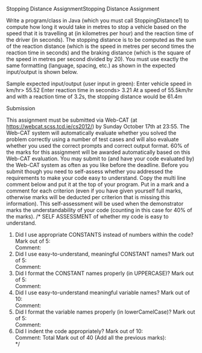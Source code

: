 Stopping Distance AssignmentStopping Distance Assignment

Write a program/class in Java (which you must call StoppingDistance1) to compute how long it would take in metres to stop a vehicle based on the speed that it is travelling at (in kilometres per hour) and the reaction time of the driver (in seconds).  The stopping distance is to be computed as the sum of the reaction distance (which is the speed in metres per second times the reaction time in seconds) and the braking distance (which is the square of the speed in metres per second divided by 20).  You must use exactly the same formatting (language, spacing, etc.) as shown in the expected input/output is shown below.

Sample expected input/output (user input in green):
Enter vehicle speed in km/hr> 55.52
Enter reaction time in seconds> 3.21
At a speed of 55.5km/hr and with a reaction time of 3.2s, the stopping distance would be 61.4m

Submission

This assignment must be submitted via Web-CAT (at https://webcat.scss.tcd.ie/cs2012/) by Sunday October 17th at 23:55.  The Web-CAT system will automatically evaluate whether you solved the problem correctly using a number of test cases and will also evaluate whether you used the correct prompts and correct output format.  60% of the marks for this assignment will be awarded automatically based on this Web-CAT evaluation.  You may submit to (and have your code evaluated by) the Web-CAT system as often as you like before the deadline.
Before you submit though you need to self-assess whether you addressed the requirements to make your code easy to understand.  Copy the multi line comment below and put it at the top of your program.  Put in a mark and a comment for each criterion (even if you have given yourself full marks, otherwise marks will be deducted per criterion that is missing this information).  This self-assessment will be used when the demonstrator marks the understandability of your code (counting in this case for 40% of the marks).
/*  SELF ASSESSMENT of whether my code is easy to understand.
   1. Did I use appropriate CONSTANTS instead of numbers within the code?
       Mark out of 5:    
       Comment:
   2. Did I use easy-to-understand, meaningful CONSTANT names?
       Mark out of 5:   
       Comment: 
   3. Did I format the CONSTANT names properly (in UPPERCASE)?
       Mark out of 5:   
       Comment: 
   4. Did I use easy-to-understand meaningful variable names?
       Mark out of 10:   
       Comment: 
   5. Did I format the variable names properly (in lowerCamelCase)?
       Mark out of 5:   
       Comment: 
   6. Did I indent the code appropriately?
       Mark out of 10:   
       Comment: 
     Total Mark out of  40 (Add all the previous marks):  
*/
